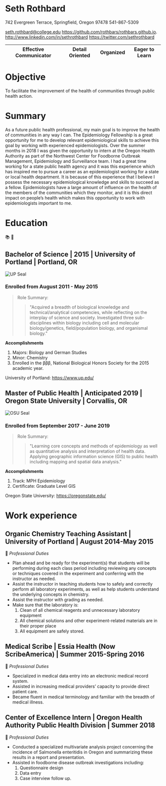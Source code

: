 # Seth Rothbard
742 Evergreen Terrace, Springfield, Oregon 97478
541-867-5309

seth.rothbard@college.edu
https://github.com/rothbars/rothbars.github.io.
http://www.linkedin.com/in/sethrothbard
https://twitter.com/sethrothbard

| Effective Communicator | Detail Oriented | Organized | Eager to Learn |
|------------------------|-----------------|-----------|----------------|
# Objective
To facilitate the improvement of the health of communities through public health action.
# Summary
As a future public health professional, my main goal is to improve the health of communities in any way I can. The Epidemiology Fellowship is a great opportunity for me to develop relevant epidemiological skills to achieve this goal by working with experienced epidemiologists. Over the summer months in 2018 I was given the opportunity to intern at the Oregon Health Authority as part of the Northwest Center for Foodborne Outbreak Management, Epidemiology and Surveillance team. I had a great time working for a state public health agency and it was this experience which has inspired me to pursue a career as an epidemiologist working for a state or local health department. It is because of this experience that I believe I possess the necessary epidemiological knowledge and skills to succeed as a fellow. Epidemiologists have a large amount of influence on the health of the members of the communities which they monitor, and it is this direct impact on people’s health which makes this opportunity to work with epidemiologists important to me.

# Education
:books: :notebook:
## Bachelor of Science | 2015 | University of Portland | Portland, OR
![UP Seal](https://upload.wikimedia.org/wikipedia/en/c/ca/University_of_Portland_seal.svg)
### Enrolled from August 2011 - May 2015
> Role Summary:
>> "Acquired a breadth of biological knowledge and technical/analytical competencies, while reflecting on the interplay of science and society. Investigated three sub-disciplines within biology including cell and molecular biology/genetics, field/population biology, and organismal biology."

**Accomplishments**
1. Majors: Biology and German Studies
2. Minor: Chemistry
3. Enrolled in the βββ, National Biological Honors Society for the 2015 academic year.

University of Portland: https://www.up.edu/

## Master of Public Health | Anticipated 2019 | Oregon State University | Corvallis, OR
![OSU Seal](https://upload.wikimedia.org/wikipedia/en/c/cf/Oregon_State_University_seal.png)
### Enrolled from September 2017 - June 2019
> Role Summary:
>>  "Learning core concepts and methods of epidemiology as well as quantitative analysis and interpretation of health data. Applying geographic information science (GIS) to public health including mapping and spatial data analysis."

**Accomplishments**
1. Track: MPH Epidemiology
2. Certificate: Graduate Level GIS

Oregon State University: https://oregonstate.edu/

# Work experience

## Organic Chemistry Teaching Assistant | University of Portland | August 2014-May 2015
:school:
*Professional Duties*
* Plan ahead and be ready for the experiment(s) that students will be performing during each class period including reviewing any concepts or techniques covered in the experiment and conferring with the instructor as needed.
* Assist the instructor in teaching students how to safely and correctly perform all laboratory experiments, as well as help students understand the underlying concepts in chemistry.
* Assist the instructor with grading as needed.
* Make sure that the laboratory is:
  1. Clean of all chemical reagents and unnecessary laboratory equipment
  2. All chemical solutions and other experiment-related materials are in their proper place
  3. All equipment are safely stored.

## Medical Scribe | Essia Health (Now ScribeAmerica) | Summer 2015-Spring 2016
:hospital:
*Professional Duties*
* Specialized in medical data entry into an electronic medical record system.
* Assisted in increasing medical providers’ capacity to provide direct patient care.
* Became fluent in medical terminology and familiar with the breadth of medical illness.

## Center of Excellence Intern | Oregon Health Authority Public Health Division | Summer 2018
:office:
*Professional Duties*
* Conducted a specialized multivariate analysis project concerning the incidence of Salmonella enteritidis in Oregon and summarizing these results in a report and presentation.
* Assisted in foodborne disease outbreak investigations including:
  1. Questionnaire design
  2. Data entry
  3. Case interview follow up.
